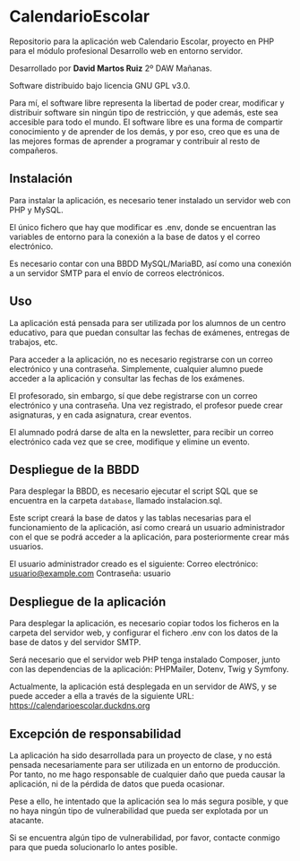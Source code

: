# CalendarioEscolar
Repositorio para la aplicación web Calendario Escolar, proyecto en PHP para el módulo profesional Desarrollo web en entorno servidor.

Desarrollado por **David Martos Ruiz** 2º DAW Mañanas.

Software distribuido bajo licencia GNU GPL v3.0.

Para mí, el software libre representa la libertad de poder crear, modificar y distribuir software sin ningún tipo de restricción, y que además, este sea accesible para todo el mundo. El software libre es una forma de compartir conocimiento y de aprender de los demás, y por eso, creo que es una de las mejores formas de aprender a programar y contribuir al resto de compañeros.

## Instalación
Para instalar la aplicación, es necesario tener instalado un servidor web con PHP y MySQL.

El único fichero que hay que modificar es .env, donde se encuentran las variables de entorno para la conexión a la base de datos y el correo electrónico.

Es necesario contar con una BBDD MySQL/MariaBD, así como una conexión a un servidor SMTP para el envío de correos electrónicos.

## Uso
La aplicación está pensada para ser utilizada por los alumnos de un centro educativo, para que puedan consultar las fechas de exámenes, entregas de trabajos, etc.

Para acceder a la aplicación, no es necesario registrarse con un correo electrónico y una contraseña. Simplemente, cualquier alumno puede acceder a la aplicación y consultar las fechas de los exámenes.

El profesorado, sin embargo, sí que debe registrarse con un correo electrónico y una contraseña. Una vez registrado, el profesor puede crear asignaturas, y en cada asignatura, crear eventos.

El alumnado podrá darse de alta en la newsletter, para recibir un correo electrónico cada vez que se cree, modifique y elimine un evento.

## Despliegue de la BBDD
Para desplegar la BBDD, es necesario ejecutar el script SQL que se encuentra en la carpeta `database`, llamado instalacion.sql.

Este script creará la base de datos y las tablas necesarias para el funcionamiento de la aplicación, así como creará un usuario administrador con el que se podrá acceder a la aplicación, para posteriormente crear más usuarios.

El usuario administrador creado es el siguiente:
Correo electrónico: usuario@example.com
Contraseña: usuario

## Despliegue de la aplicación
Para desplegar la aplicación, es necesario copiar todos los ficheros en la carpeta del servidor web, y configurar el fichero .env con los datos de la base de datos y del servidor SMTP.

Será necesario que el servidor web PHP tenga instalado Composer, junto con las dependencias de la aplicación: PHPMailer, Dotenv, Twig y Symfony.

Actualmente, la aplicación está desplegada en un servidor de AWS, y se puede acceder a ella a través de la siguiente URL: https://calendarioescolar.duckdns.org

## Excepción de responsabilidad
La aplicación ha sido desarrollada para un proyecto de clase, y no está pensada necesariamente para ser utilizada en un entorno de producción. Por tanto, no me hago responsable de cualquier daño que pueda causar la aplicación, ni de la pérdida de datos que pueda ocasionar.

Pese a ello, he intentado que la aplicación sea lo más segura posible, y que no haya ningún tipo de vulnerabilidad que pueda ser explotada por un atacante.

Si se encuentra algún tipo de vulnerabilidad, por favor, contacte conmigo para que pueda solucionarlo lo antes posible.